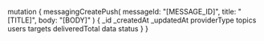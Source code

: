 mutation {
    messagingCreatePush(
        messageId: "[MESSAGE_ID]",
        title: "[TITLE]",
        body: "[BODY]"
    ) {
        _id
        _createdAt
        _updatedAt
        providerType
        topics
        users
        targets
        deliveredTotal
        data
        status
    }
}
